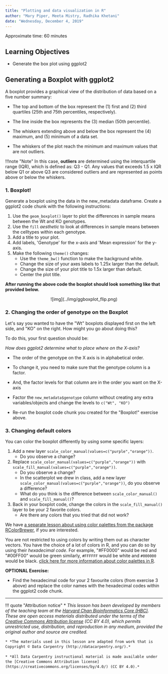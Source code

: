 ```yaml
---
title: "Plotting and data visualization in R"
author: "Mary Piper, Meeta Mistry, Radhika Khetani"
date: "Wednesday, December 4, 2019"
---
```


Approximate time: 60 minutes

## Learning Objectives 

* Generate the box plot using ggplot2

## Generating a Boxplot with ggplot2

A boxplot provides a graphical view of the distribution of data based on a five number summary:

* The top and bottom of the box represent the (1) first and (2) third quartiles (25th and 75th percentiles, respectively). 

* The line inside the box represents the (3) median (50th percentile). 

* The whiskers extending above and below the box represent the (4) maximum, and (5) minimum of a data set. 

* The whiskers of the plot reach the minimum and maximum values that are not outliers. 

!!!note "Note"
	In this case, **outliers** are determined using the interquartile range (IQR), which is defined as: Q3 - Q1. Any values that exceeds 1.5 x IQR below Q1 or above Q3 are considered outliers and are represented as points above or below the whiskers. 

### 1. Boxplot!
Generate a boxplot using the data in the new_metadata dataframe. Create a ggplot2 code chunk with the following instructions:

1. Use the `geom_boxplot()` layer to plot the differences in sample means between the Wt and KO genotypes.
2. Use the `fill` *aesthetic* to look at differences in sample means between the celltypes within each genotype.
3. Add a title to your plot.
4. Add labels, 'Genotype' for the x-axis and 'Mean expression' for the y-axis.
5. Make the following `theme()` changes:
	* Use the `theme_bw()` function to make the background white.
	* Change the size of your axes labels to 1.25x larger than the default.
	* Change the size of your plot title to 1.5x larger than default.
	* Center the plot title.

**After running the above code the boxplot should look something like that provided below.**

<center>
![img](../img/ggboxplot_flip.png)
</center>

### 2. Changing the order of genotype on the Boxplot

Let's say you wanted to have the "Wt" boxplots displayed first on the left side, and "KO" on the right. How might you go about doing this?

To do this, your first question should be: 

*How does ggplot2 determine what to place where on the X-axis?*

* The order of the genotype on the X axis is in alphabetical order. 

* To change it, you need to make sure that the genotype column is a factor.

* And, the factor levels for that column are in the order you want on the X-axis

* Factor the `new_metadata$genotype` column without creating any extra variables/objects and change the levels to `c("Wt", "KO")`

* Re-run the boxplot code chunk you created for the "Boxplot!" exercise above.

### 3. Changing default colors

You can color the boxplot differently by using some specific layers:

1. Add a new layer `scale_color_manual(values=c("purple","orange"))`. 
	* Do you observe a change?
2. Replace `scale_color_manual(values=c("purple","orange"))` with `scale_fill_manual(values=c("purple","orange"))`.
	* Do you observe a change?
	* In the scatterplot we drew in class, add a new layer `scale_color_manual(values=c("purple","orange"))`, do you observe a difference?
	* What do you think is the difference between `scale_color_manual()` and `scale_fill_manual()`?
3. Back in your boxplot code, change the colors in the `scale_fill_manual()` layer to be your 2 favorite colors.
	* Are there any colors that you tried that did not work? 

We have [a separate lesson about using color palettes from the package RColorBrewer](https://hbctraining.github.io/Training-modules/Tidyverse_ggplot2/lessons/ggplot2.html#customizing-data-point-colors), if you are interested.

You are not restricted to using colors by writing them out as character vectors. You have the choice of a lot of colors in R, and you can do so by using their *hexadecimal code*. For example, "#FF0000" would be red and "#00FF00" would be green similarly, `#FFFFFF` would be white and `#000000` would be black. [click here for more information about color palettes in R](http://www.cookbook-r.com/Graphs/Colors_(ggplot2)/#hexadecimal-color-code-chart).

**OPTIONAL Exercise:**

* Find the hexadecimal code for your 2 favourite colors (from exercise 3 above) and replace the color names with the hexadecimal codes within the ggplot2 code chunk.

***

!!! quote "Attribution notice"
    * *This lesson has been developed by members of the teaching team at the [Harvard Chan Bioinformatics Core (HBC)](http://bioinformatics.sph.harvard.edu/). These are open access materials distributed under the terms of the [Creative Commons Attribution license](https://creativecommons.org/licenses/by/4.0/) (CC BY 4.0), which permits unrestricted use, distribution, and reproduction in any medium, provided the original author and source are credited.*

    * *The materials used in this lesson are adapted from work that is Copyright © Data Carpentry (http://datacarpentry.org/).*
    
    * *All Data Carpentry instructional material is made available under the [Creative Commons Attribution license](https://creativecommons.org/licenses/by/4.0/) (CC BY 4.0).*
